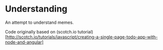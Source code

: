 # Understanding

An attempt to understand memes.

Code originally based on (scotch.io tutorial)[http://scotch.io/tutorials/javascript/creating-a-single-page-todo-app-with-node-and-angular]